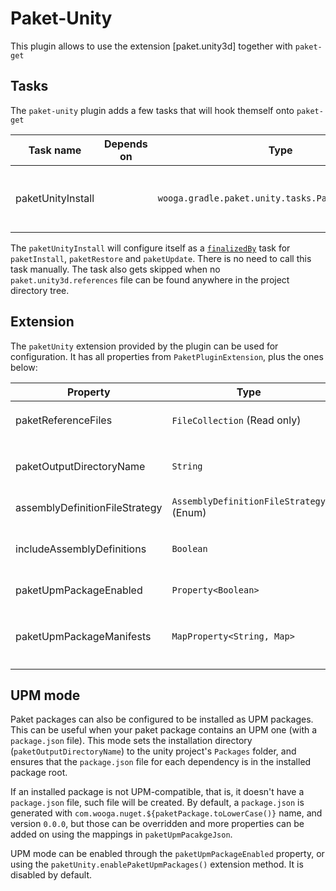 Paket-Unity
===========

This plugin allows to use the extension [paket.unity3d] together with `paket-get`

Tasks
-----

The `paket-unity` plugin adds a few tasks that will hook themself onto `paket-get`

| Task name         | Depends on | Type                                               | Description                                        |
|-------------------|------------|----------------------------------------------------|----------------------------------------------------|
| paketUnityInstall |            | `wooga.gradle.paket.unity.tasks.PaketUnityInstall` | Installs the dependencies into the Unity3d project |

The `paketUnityInstall` will configure itself as a [`finalizedBy`][gradle_finalizedBy] task
for `paketInstall`, `paketRestore` and `paketUpdate`. There is no need to call this task manually. The task also gets
skipped when no `paket.unity3d.references` file can be found anywhere in the project directory tree.


Extension
---------

The `paketUnity` extension provided by the plugin can be used for configuration. It has all properties
from `PaketPluginExtension`, plus the ones below:

| Property                       | Type                                    | Description                                                                                     |
|--------------------------------|-----------------------------------------|-------------------------------------------------------------------------------------------------|
| paketReferenceFiles            | `FileCollection` (Read only)            | A list of all `paket.unity3D.references` files                                                  |
| paketOutputDirectoryName       | `String`                                | Output directory for the paket installation. Relative to `<unity_project>/Assets`.              |
| assemblyDefinitionFileStrategy | `AssemblyDefinitionFileStrategy` (Enum) | Strategy regarding assemble definition files.                                                   |
| includeAssemblyDefinitions     | `Boolean`                               | Whether assembly definition files should be included during installation.                       |
| paketUpmPackageEnabled         | `Property<Boolean>`                     | Enables/Disables UPM package mode.                                                              |
| paketUpmPackageManifests       | `MapProperty<String, Map>`              | Maps `[paketName: upmPackageManifestMap]` for package.json files generated in UPM package mode. |


UPM mode
--------

Paket packages can also be configured to be installed as UPM packages. This can be useful when your paket package
contains an UPM one (with a `package.json` file).
This mode sets the installation directory (`paketOutputDirectoryName`) to the unity project's `Packages` folder, and
ensures that the `package.json`
file for each dependency is in the installed package root.

If an installed package is not UPM-compatible, that is, it doesn't have a `package.json` file, such file will be created. 
By default, a `package.json` is generated with `com.wooga.nuget.${paketPackage.toLowerCase()}` name, and version `0.0.0`, 
but those can be overridden and more properties can be added on using the mappings in `paketUpmPacakgeJson`. 

UPM mode can be enabled through the `paketUpmPackageEnabled` property, or using the `paketUnity.enablePaketUpmPackages()` extension
method. It is disabled by default.

[gradle_finalizedBy]:   https://docs.gradle.org/3.5/dsl/org.gradle.api.Task.html#org.gradle.api.Task:finalizedBy